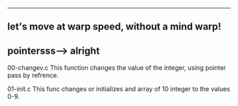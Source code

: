 ----------------------------------------------- 
let's move at warp speed, without a mind warp!
-----------------------------------------------
pointersss--> alright
----------------------------------------------

00-changev.c
This function changes the value of the integer, using pointer pass by refrence.

01-init.c
This func changes or initializes and array of 10 integer to the values 0-9.
